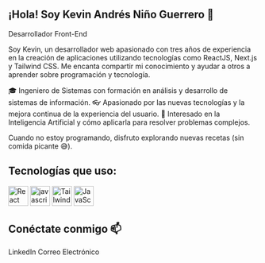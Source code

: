 ## ¡Hola! Soy Kevin Andrés Niño Guerrero 👋
Desarrollador Front-End

Soy Kevin, un desarrollador web apasionado con tres años de experiencia en la creación de aplicaciones utilizando tecnologías como ReactJS, Next.js y Tailwind CSS. Me encanta compartir mi conocimiento y ayudar a otros a aprender sobre programación y tecnología.

🎓 Ingeniero de Sistemas con formación en análisis y desarrollo de sistemas de información.
👓 Apasionado por las nuevas tecnologías y la mejora continua de la experiencia del usuario.
🤖 Interesado en la Inteligencia Artificial y cómo aplicarla para resolver problemas complejos.

Cuando no estoy programando, disfruto explorando nuevas recetas (sin comida picante 😅).


## Tecnologías que uso:

<img src="https://cdn.worldvectorlogo.com/logos/react-2.svg" alt="React" width="40" height="40"/> 
<img src="[https://raw.githubusercontent.com/devicons/devicon/master/icons/javascript/javascript-original.svg" alt="javascript" width="40" height="40"/>
<img src="https://cdn.worldvectorlogo.com/logos/tailwindcss.svg" alt="Tailwind" width="40" height="40"/>
<img src="https://cdn.worldvectorlogo.com/logos/javascript.svg" alt="JavaScript" width="40" height="40"/>


## Conéctate conmigo 📫

LinkedIn
Correo Electrónico
